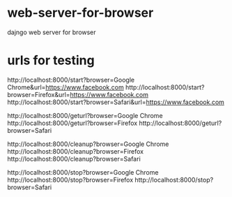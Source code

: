 # web-server-for-browser
dajngo web server for browser

# urls for testing
http://localhost:8000/start?browser=Google Chrome&url=https://www.facebook.com
http://localhost:8000/start?browser=Firefox&url=https://www.facebook.com
http://localhost:8000/start?browser=Safari&url=https://www.facebook.com


http://localhost:8000/geturl?browser=Google Chrome
http://localhost:8000/geturl?browser=Firefox
http://localhost:8000/geturl?browser=Safari


http://localhost:8000/cleanup?browser=Google Chrome
http://localhost:8000/cleanup?browser=Firefox
http://localhost:8000/cleanup?browser=Safari



http://localhost:8000/stop?browser=Google Chrome
http://localhost:8000/stop?browser=Firefox
http://localhost:8000/stop?browser=Safari
